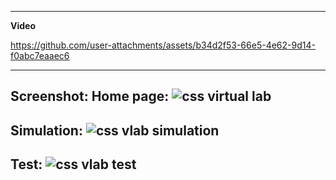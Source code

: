 ------------------------------------------------------------
**Video**


https://github.com/user-attachments/assets/b34d2f53-66e5-4e62-9d14-f0abc7eaaec6

-----------------------------------------------------------
**Screenshot:**
**Home page:**
![css virtual lab](https://github.com/user-attachments/assets/4ae8bac1-6de7-4113-aea7-a97efc20698e)
------------------------------------------------------------
**Simulation:**
![css vlab simulation](https://github.com/user-attachments/assets/3491f466-dc54-4839-a3f3-aaf02f5b22c8)
-------------------------------------------------------------
**Test:**
![css vlab test](https://github.com/user-attachments/assets/e7dc66d8-ac68-4307-802c-04ab3b6f77da)
------------------------------------------------------------
